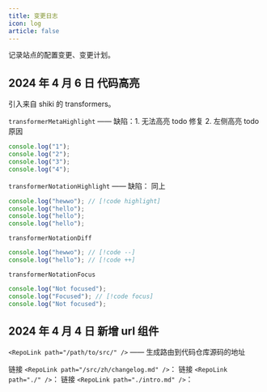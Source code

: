 ```yaml
---
title: 变更日志
icon: log
article: false
---
```


记录站点的配置变更、变更计划。

<!-- more -->

## 2024 年 4 月 6 日 代码高亮

引入来自 shiki 的 transformers。

`transformerMetaHighlight` —— 缺陷：1. 无法高亮 todo 修复 2. 左侧高亮 todo 原因

```js {1,3-4}
console.log("1");
console.log("2");
console.log("3");
console.log("4");
```

`transformerNotationHighlight` —— 缺陷： 同上

```ts {3,4}
console.log("hewwo"); // [!code highlight]
console.log("hello");
console.log("hello");
console.log("hello");
```

`transformerNotationDiff`

```ts
console.log("hewwo"); // [!code --]
console.log("hello"); // [!code ++]
```

`transformerNotationFocus`

```ts
console.log("Not focused");
console.log("Focused"); // [!code focus]
console.log("Not focused");
```

## 2024 年 4 月 4 日 新增 url 组件

`<RepoLink path="/path/to/src/" />` —— 生成路由到代码仓库源码的地址

链接 `<RepoLink path="/src/zh/changelog.md" />`：
<RepoLink path="/src/zh/changelog.md" />
链接 `<RepoLink path="./" />`：
<RepoLink path="./" />
链接 `<RepoLink path="./intro.md" />`：
<RepoLink path="./intro.md" />
